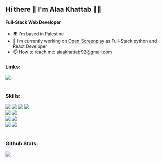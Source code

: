 ## <div align="left"> Hi there 👋 I'm Alaa Khattab 👨‍💻</div>

#### <div align="left"> Full-Stack Web Developer</div>


- <div align="left"> 🌍  I'm based in Palestine </div>
- <div align="left"> 🔭 I’m currently working on <a href="https://www.openscreenplay.com/about-us">Open Screenplay</a> as Full-Stack python and React Developer </div>
- <div align="left"> 📫 How to reach me: <a href="mailto:alaakhattab92@gmail.com">alaakhattab92@gmail.com</a></div>
<!--
- <p align="left" dir="auto">
  Do you like my open source projects? <a href="https://stars.github.com/nominate/">Nominate me to Github Stars <g-emoji class="g-emoji" alias="star" fallback-src="https://github.githubassets.com/images/icons/emoji/unicode/2b50.png">⭐</g-emoji></a>
</p>
-->

### <div align="left"> Links:</div>
<div align="left"> 
<a href="https://www.linkedin.com/in/alaa-khattab/" target="_blank"> 
<img src="https://img.shields.io/badge/LinkedIn-0077B5?style=for-the-badge&logo=linkedin&logoColor=white"style="max-width: 100%;">
</a>
  <!--
</div> <div align="left"> 
<a href="https://leetcode.com/Alaa-Khattab/" target="_blank"> 
<img src="https://img.shields.io/badge/-LeetCode-FFA116?style=for-the-badge&logo=LeetCode&logoColor=black"style="max-width: 100%;">
</a>
</div>
-->

<br />
<br />

### <div align="left"> Skills:</div>
  <img src="https://img.shields.io/badge/JavaScript-F7DF1E?style=for-the-badge&logo=javascript&logoColor=black">
  <img src="https://img.shields.io/badge/Node.js-43853D?style=for-the-badge&logo=node.js&logoColor=white">
  <img src="https://img.shields.io/badge/React-20232A?style=for-the-badge&logo=react&logoColor=61DAFB">
  <img src="https://img.shields.io/badge/Redux-593D88?style=for-the-badge&logo=redux&logoColor=white">
  <br />
  <img src="https://img.shields.io/badge/Python-14354C?style=for-the-badge&logo=python&logoColor=white">
  <img src="https://img.shields.io/badge/Django-092E20?style=for-the-badge&logo=django&logoColor=white">
  <br />
  <img src="https://img.shields.io/badge/MySQL-005C84?style=for-the-badge&logo=mysql&logoColor=white">
  <img src="https://img.shields.io/badge/PostgreSQL-316192?style=for-the-badge&logo=postgresql&logoColor=white">
  <br />
  <img src="https://img.shields.io/badge/GIT-E44C30?style=for-the-badge&logo=git&logoColor=white">
  <img src="https://img.shields.io/badge/Socket.io-black?style=for-the-badge&logo=socket.io&badgeColor=010101">

<br />
<br />
  
 ### <div align="left"> Github Stats:</div>
<div align="left"> 
<a href="#"> 
<img src="https://github-readme-stats.vercel.app/api?username=Alaa-Khattab&theme=slateorange&show_icons=true&hide_border=false&count_private=true">
</a>
</div>




<!--
**Alaa-Khattab/Alaa-Khattab** is a ✨ _special_ ✨ repository because its `README.md` (this file) appears on your GitHub profile.


![Alaa-Khattab's Streak](https://github-readme-streak-stats.herokuapp.com/?user=Alaa-Khattab&theme=slateorange&hide_border=false)

![Alaa-Khattab's Top Languages](https://github-readme-stats.vercel.app/api/top-langs/?username=Alaa-Khattab&theme=slateorange&show_icons=true&hide_border=false&layout=compact)

Here are some ideas to get you started:

- 🔭 I’m currently working on ...
- 🌱 I’m currently learning ...
- 👯 I’m looking to collaborate on ...
- 🤔 I’m looking for help with ...
- 💬 Ask me about ...
- 📫 How to reach me: ...
- 😄 Pronouns: ...
- ⚡ Fun fact: ...
-->
